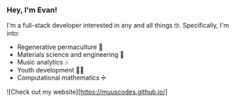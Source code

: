 ### Hey, I'm Evan!   

I'm a full-stack developer interested in any and all things 🤓. Specifically, I'm into:
* Regenerative permaculture 🌳
* Materials science and engineering 🔬
* Music analytics 🎶
* Youth development 🧑‍🏫
* Computational mathematics ➗

![Check out my website][https://muuscodes.github.io/]
